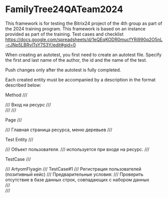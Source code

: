 # FamilyTree24QATeam2024

This framework is for testing the Bitrix24 project of the 4th group as part of the 2024 training program. This framework is based on an instance provided as part of the training.
Test cases and checklist https://docs.google.com/spreadsheets/d/1eQEqKODR0mucfYRi990q2O5nL-cJNp5LBRvlTsY7S3Y/edit#gid=0

When creating an autotest, you first need to create an autotest file. Specify the first and last name of the author, the id and the name of the test.

Push changes only after the autotest is fully completed.

Each created entity must be accompanied by a description in the format described below:

Method
    /// <summary>
    /// Вход на ресурс
    /// </summary>
    /// <param name="admin"></param>
    /// <returns></returns>

Page
    /// <summary>
    /// Главная страница ресурса, меню деревьев
    /// </summary>

Test Entity
    /// <summary>
    /// Объект пользователя.
    /// используется при входе на ресурс.
    /// </summary>

TestCase
    /// <summary>
    /// ArtyomFlyagin
    /// TestCase#1
    /// Регистрация пользователей (позитивный кейс)
    /// Предварительные условия:
    /// Проверить отсутствие в базе данных строк, совпадающих с набором данных			
    /// </summary>
    /// <param name="homePage"></param>

